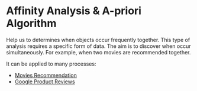 
# Affinity Analysis & A-priori Algorithm

Help us to determines when objects occur frequently together. This type
of analysis requires a specific form of data. The aim is to discover
when occur simultaneously. For example, when two movies are recommended together.

It can be applied to many processes:
   
   - [Movies Recommendation](https://github.com/Fayssal404/DataScience/tree/master/data-analysis/movie-recommender)
   - [Google Product Reviews](https://github.com/Fayssal404/DataScience/tree/master/data-analysis/google-reviews)
